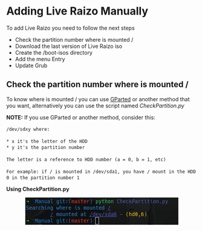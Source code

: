 # Adding Live Raizo Manually
To add Live Raizo you need to follow the next steps

* Check the partition number where is mounted /
* Download the last version of Live Raizo iso
* Create the /boot-isos directory
* Add the menu Entry
* Update Grub

## Check the partition number where is mounted /
To know where is mounted / you can use [GParted](https://gparted.org/) or another method that you want, alternatively you can use the script named *CheckPartition.py*

**NOTE:** If you use GParted or another method, consider this:
```
/dev/sdxy where:

* x it's the letter of the HDD
* y it's the partition number

The letter is a reference to HDD number (a = 0, b = 1, etc)

For example: if / is mounted in /dev/sda1, you have / mount in the HDD 0 in the partition number 1
```
**Using CheckPartition.py**
<p align="center">
  <img src="../Pictures/CheckPartition.png">
</p>
